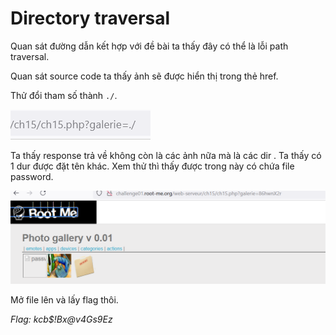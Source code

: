 # Directory traversal

Quan sát đường dẫn kết hợp với đề bài ta thấy đây có thể là lỗi path traversal.

Quan sát source code ta thấy ảnh sẽ được hiển thị trong thẻ href.

Thử đổi tham số thành ```./```. 

![alt text](image.png)

Ta thấy response trả về không còn là các ảnh nữa mà là các dir . Ta thấy có 1 dur được đặt tên khác. Xem thử thì thấy được trong này có chứa file password.

![alt text](image-1.png)

Mở file lên và lấy flag thôi.

*Flag: kcb$!Bx@v4Gs9Ez*